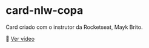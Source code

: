 # card-nlw-copa

Card criado com o instrutor da Rocketseat, Mayk Brito.

🔗 [Ver vídeo](youtu.be/sswJisbD2CY)

